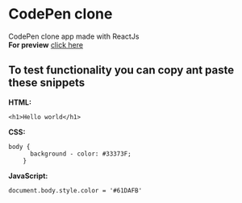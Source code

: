 # CodePen clone
CodePen clone app made with ReactJs <br>
**For preview** [click here](https://determined-yonath-edd0ad.netlify.app/)

## To test functionality you can copy ant paste these snippets <br>
**HTML:**
```
<h1>Hello world</h1>
```
**CSS:**
```
body {
      background - color: #33373F;
    }
```
**JavaScript:**
```
document.body.style.color = '#61DAFB'
```
